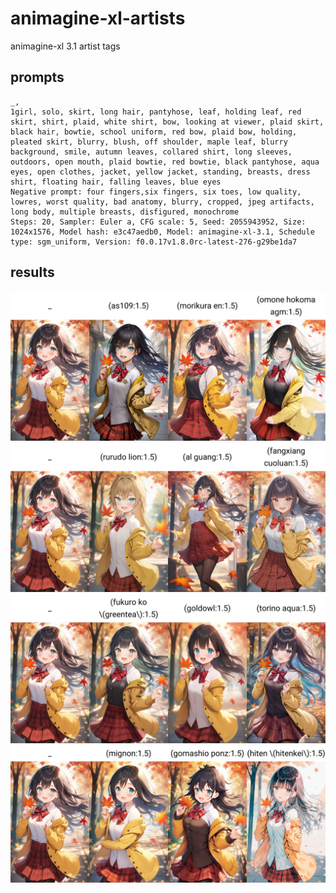 # animagine-xl-artists
animagine-xl 3.1 artist tags

## prompts
```
_,
1girl, solo, skirt, long hair, pantyhose, leaf, holding leaf, red skirt, shirt, plaid, white shirt, bow, looking at viewer, plaid skirt, black hair, bowtie, school uniform, red bow, plaid bow, holding, pleated skirt, blurry, blush, off shoulder, maple leaf, blurry background, smile, autumn leaves, collared shirt, long sleeves, outdoors, open mouth, plaid bowtie, red bowtie, black pantyhose, aqua eyes, open clothes, jacket, yellow jacket, standing, breasts, dress shirt, floating hair, falling leaves, blue eyes
Negative prompt: four fingers,six fingers, six toes, low quality, lowres, worst quality, bad anatomy, blurry, cropped, jpeg artifacts, long body, multiple breasts, disfigured, monochrome
Steps: 20, Sampler: Euler a, CFG scale: 5, Seed: 2055943952, Size: 1024x1576, Model hash: e3c47aedb0, Model: animagine-xl-3.1, Schedule type: sgm_uniform, Version: f0.0.17v1.8.0rc-latest-276-g29be1da7
```

## results

![image](imgs/xyz_grid-0025-2055943952.jpg)
![image](imgs/xyz_grid-0026-2055943952.jpg)
![image](imgs/xyz_grid-0027-2055943952.jpg)
![image](imgs/xyz_grid-0030-2055943952.jpg)